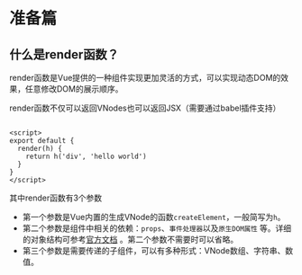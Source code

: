 # 准备篇

## 什么是render函数？

render函数是Vue提供的一种组件实现更加灵活的方式，可以实现动态DOM的效果，任意修改DOM的展示顺序。

render函数不仅可以返回VNodes也可以返回JSX（需要通过babel插件支持）

```vue

<script>
export default {
  render(h) {
    return h('div', 'hello world')
  }
}
</script>
```

其中render函数有3个参数

- 第一个参数是Vue内置的生成VNode的函数`createElement`，一般简写为`h`。
- 第二个参数是组件中相关的依赖：`props`、`事件处理器`以及`原生DOM属性`
  等。详细的对象结构可参考[官方文档](https://v2.cn.vuejs.org/v2/guide/render-function.html#%E6%B7%B1%E5%85%A5%E6%95%B0%E6%8D%AE%E5%AF%B9%E8%B1%A1)
  。第二个参数不需要时可以省略。
- 第三个参数是需要传递的子组件，可以有多种形式：VNode数组、字符串、数值。

